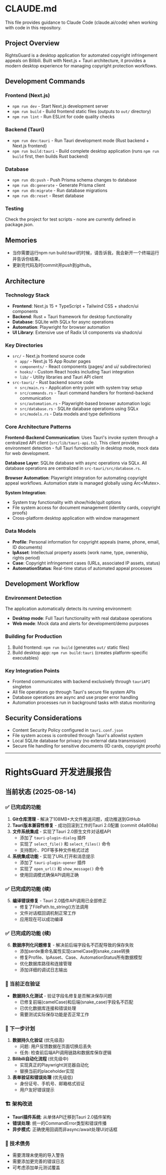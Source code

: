 # CLAUDE.md

This file provides guidance to Claude Code (claude.ai/code) when working with code in this repository.

## Project Overview

RightsGuard is a desktop application for automated copyright infringement appeals on Bilibili. Built with Next.js + Tauri architecture, it provides a modern desktop experience for managing copyright protection workflows.

## Development Commands

### Frontend (Next.js)
- `npm run dev` - Start Next.js development server
- `npm run build` - Build frontend static files (outputs to `out/` directory)
- `npm run lint` - Run ESLint for code quality checks

### Backend (Tauri)
- `npm run dev:tauri` - Run Tauri development mode (Rust backend + Next.js frontend)
- `npm run build:tauri` - Build complete desktop application (runs `npm run build` first, then builds Rust backend)

### Database
- `npm run db:push` - Push Prisma schema changes to database
- `npm run db:generate` - Generate Prisma client
- `npm run db:migrate` - Run database migrations
- `npm run db:reset` - Reset database

### Testing
Check the project for test scripts - none are currently defined in package.json.

## Memories
- 当你需要运行npm run build:tauri的时候，请告诉我，我会新开一个终端运行并告诉你结果。
- 更新完代码及时commit并push到github。

## Architecture

### Technology Stack
- **Frontend**: Next.js 15 + TypeScript + Tailwind CSS + shadcn/ui components
- **Backend**: Rust + Tauri framework for desktop functionality
- **Database**: SQLite with SQLx for async operations
- **Automation**: Playwright for browser automation
- **UI Library**: Extensive use of Radix UI components via shadcn/ui

### Key Directories
- `src/` - Next.js frontend source code
  - `app/` - Next.js 15 App Router pages
  - `components/` - React components (pages/ and ui/ subdirectories)
  - `hooks/` - Custom React hooks including Tauri integration
  - `lib/` - Utility libraries and Tauri API client
- `src-tauri/` - Rust backend source code
  - `src/main.rs` - Application entry point with system tray setup
  - `src/commands.rs` - Tauri command handlers for frontend-backend communication
  - `src/automation.rs` - Playwright-based browser automation logic
  - `src/database.rs` - SQLite database operations using SQLx
  - `src/models.rs` - Data models and type definitions

### Core Architecture Patterns

**Frontend-Backend Communication**: Uses Tauri's invoke system through a centralized API client (`src/lib/tauri-api.ts`). This client provides environment detection - full Tauri functionality in desktop mode, mock data for web development.

**Database Layer**: SQLite database with async operations via SQLx. All database operations are centralized in `src-tauri/src/database.rs`.

**Browser Automation**: Playwright integration for automating copyright appeal workflows. Automation state is managed globally using Arc<Mutex<AutomationStatus>>.

**System Integration**: 
- System tray functionality with show/hide/quit options
- File system access for document management (identity cards, copyright proofs)
- Cross-platform desktop application with window management

### Data Models
- **Profile**: Personal information for copyright appeals (name, phone, email, ID documents)
- **IpAsset**: Intellectual property assets (work name, type, ownership, rights period)
- **Case**: Copyright infringement cases (URLs, associated IP assets, status)
- **AutomationStatus**: Real-time status of automated appeal processes

## Development Workflow

### Environment Detection
The application automatically detects its running environment:
- **Desktop mode**: Full Tauri functionality with real database operations
- **Web mode**: Mock data and alerts for development/demo purposes

### Building for Production
1. Build frontend: `npm run build` (generates `out/` static files)
2. Build desktop app: `npm run build:tauri` (creates platform-specific executables)

### Key Integration Points
- Frontend communicates with backend exclusively through `tauriAPI` singleton
- All file operations go through Tauri's secure file system APIs
- Database operations are async and use proper error handling
- Automation processes run in background tasks with status monitoring

## Security Considerations
- Content Security Policy configured in `tauri.conf.json`
- File system access is controlled through Tauri's allowlist system
- Local SQLite database for privacy (no external data transmission)
- Secure file handling for sensitive documents (ID cards, copyright proofs)

---

# RightsGuard 开发进展报告

## 当前状态 (2025-08-14)

### ✅ 已完成的功能
1. **Git仓库清理** - 解决了108MB+大文件推送问题，成功推送到GitHub
2. **Tauri版本兼容性修复** - 成功回滚到工作的Tauri 2.0配置 (commit d4a808a)
3. **文件系统集成** - 实现了Tauri 2.0原生文件对话框API
   - 添加了 `tauri-plugin-dialog` 插件
   - 实现了 `select_file()` 和 `select_files()` 命令
   - 支持图片、PDF等多种文件格式过滤
4. **系统集成功能** - 实现了URL打开和消息提示
   - 添加了 `tauri-plugin-opener` 插件  
   - 实现了 `open_url()` 和 `show_message()` 命令
   - 使用回调模式确保API调用正确

### ✅ 已完成的功能 (续)
5. **编译错误修复** - Tauri 2.0插件API调用已全部修正
   - 修复了FilePath.to_string()方法调用
   - 文件对话框回调机制正常工作
   - 应用现在可以成功编译

### ✅ 已完成的功能 (续)
6. **数据序列化问题修复** - 解决前后端字段名不匹配导致的保存失败
   - 添加serde重命名属性实现camelCase到snake_case转换
   - 修复Profile、IpAsset、Case、AutomationStatus所有数据模型
   - 优化数据库路径和连接管理
   - 添加详细的调试日志输出

### 🔧 当前正在验证  
- **数据持久化测试** - 验证字段名修复是否解决保存问题
  - 已修复前端(camelCase)和后端(snake_case)字段名不匹配
  - 已优化数据库连接和错误处理  
  - 需要测试实际保存功能是否正常工作

### 🎯 下一步计划
1. **数据持久化验证** (优先级高)
   - 问题: 用户反馈数据在页面切换后丢失
   - 任务: 检查前后端API调用链路和数据库保存逻辑
2. **Bilibili自动化流程** (优先级中)  
   - 实现真正的Playwright浏览器自动化
   - 替换当前的placeholder实现
3. **表单验证和错误处理** (优先级低)
   - 身份证号、手机号、邮箱格式验证
   - 用户友好错误提示

### 🏗️ 架构改进
- **Tauri插件系统**: 从单体API迁移到Tauri 2.0插件架构
- **错误处理**: 统一的CommandError类型和错误传播
- **异步模式**: 正确使用回调而非async/await处理UI对话框

### 📝 技术债务
- 需要清理未使用的导入警告
- 需要添加更完善的错误日志
- 可考虑添加单元测试覆盖